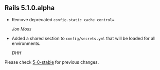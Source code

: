 ## Rails 5.1.0.alpha ##

*   Remove deprecated `config.static_cache_control=`.

    *Jon Moss*

*   Added a shared section to `config/secrets.yml` that will be loaded for all environments.

    *DHH*

Please check [5-0-stable](https://github.com/rails/rails/blob/5-0-stable/railties/CHANGELOG.md) for previous changes.
